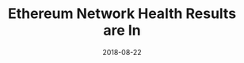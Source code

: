 ---
title: "Ethereum Network Health Results are In"
date: 2018-08-22
tags: [blockchain, writing, finance]
excerpt: "Blockchian, finance, cryptocurrency"
link: https://medium.com/amberdata/to-trade-or-not-to-trade-volatility-and-crypto-assets-c938ab2f27a8
---
